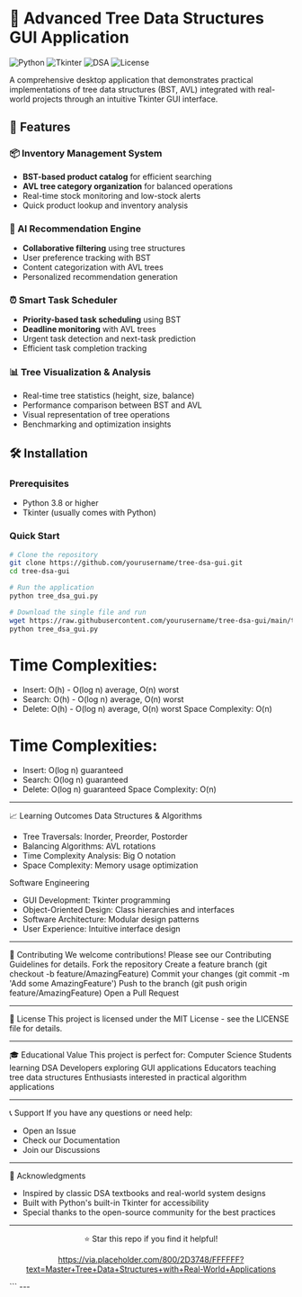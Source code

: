 # 🌳 Advanced Tree Data Structures GUI Application

![Python](https://img.shields.io/badge/Python-3.8%2B-blue)
![Tkinter](https://img.shields.io/badge/GUI-Tkinter-green)
![DSA](https://img.shields.io/badge/DSA-Trees%20%26%20Algorithms-orange)
![License](https://img.shields.io/badge/License-MIT-lightgrey)

A comprehensive desktop application that demonstrates practical implementations of tree data structures (BST, AVL) integrated with real-world projects through an intuitive Tkinter GUI interface.



## 🚀 Features

### 📦 Inventory Management System

- **BST-based product catalog** for efficient searching
- **AVL tree category organization** for balanced operations
- Real-time stock monitoring and low-stock alerts
- Quick product lookup and inventory analysis

### 🎯 AI Recommendation Engine

- **Collaborative filtering** using tree structures
- User preference tracking with BST
- Content categorization with AVL trees
- Personalized recommendation generation

### ⏰ Smart Task Scheduler

- **Priority-based task scheduling** using BST
- **Deadline monitoring** with AVL trees
- Urgent task detection and next-task prediction
- Efficient task completion tracking

### 📊 Tree Visualization & Analysis

- Real-time tree statistics (height, size, balance)
- Performance comparison between BST and AVL
- Visual representation of tree operations
- Benchmarking and optimization insights

## 🛠️ Installation

### Prerequisites
- Python 3.8 or higher
- Tkinter (usually comes with Python)

### Quick Start
```bash
# Clone the repository
git clone https://github.com/yourusername/tree-dsa-gui.git
cd tree-dsa-gui

# Run the application
python tree_dsa_gui.py

# Download the single file and run
wget https://raw.githubusercontent.com/yourusername/tree-dsa-gui/main/tree_dsa_gui.py
python tree_dsa_gui.py
```
# Time Complexities:
 - Insert: O(h) - O(log n) average, O(n) worst
 - Search: O(h) - O(log n) average, O(n) worst
 - Delete: O(h) - O(log n) average, O(n) worst
 Space Complexity: O(n)

# Time Complexities:
 - Insert: O(log n) guaranteed
 - Search: O(log n) guaranteed
 - Delete: O(log n) guaranteed
 Space Complexity: O(n)

 --- 

📈 Learning Outcomes
Data Structures & Algorithms
- Tree Traversals: Inorder, Preorder, Postorder
- Balancing Algorithms: AVL rotations
- Time Complexity Analysis: Big O notation
- Space Complexity: Memory usage optimization

Software Engineering
- GUI Development: Tkinter programming
- Object-Oriented Design: Class hierarchies and interfaces
- Software Architecture: Modular design patterns
- User Experience: Intuitive interface design

---

🤝 Contributing
We welcome contributions! Please see our Contributing Guidelines for details.
Fork the repository
Create a feature branch (git checkout -b feature/AmazingFeature)
Commit your changes (git commit -m 'Add some AmazingFeature')
Push to the branch (git push origin feature/AmazingFeature)
Open a Pull Request

---

📝 License
This project is licensed under the MIT License - see the LICENSE file for details.

---

🎓 Educational Value
This project is perfect for:
Computer Science Students learning DSA
Developers exploring GUI applications
Educators teaching tree data structures
Enthusiasts interested in practical algorithm applications

---
📞 Support
If you have any questions or need help:
- Open an Issue
- Check our Documentation
- Join our Discussions
  
---

🙏 Acknowledgments
- Inspired by classic DSA textbooks and real-world system designs
- Built with Python's built-in Tkinter for accessibility
- Special thanks to the open-source community for the best practices

---

<div align="center">
⭐ Star this repo if you find it helpful!

https://via.placeholder.com/800/2D3748/FFFFFF?text=Master+Tree+Data+Structures+with+Real-World+Applications

</div> ```
---

